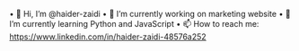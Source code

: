 • 👋 Hi, I’m @haider-zaidi
• 👀 I’m currently working on marketing website
• 🌱 I’m currently learning Python and JavaScript
• 📫 How to reach me: https://www.linkedin.com/in/haider-zaidi-48576a252


